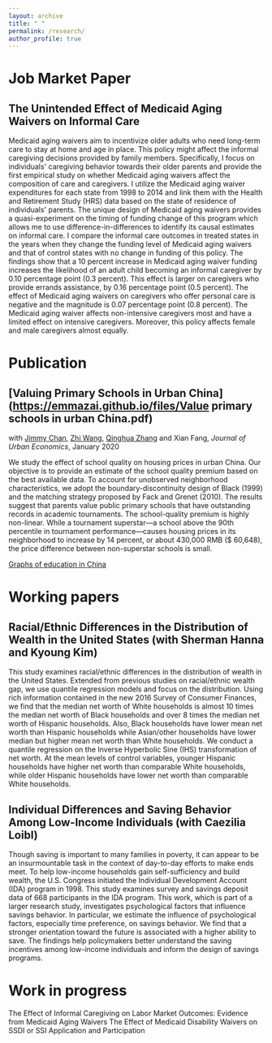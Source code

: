 ```yaml
---
layout: archive
title: " "
permalink: /research/
author_profile: true
---
```

Job Market Paper
======

## The Unintended Effect of Medicaid Aging Waivers on Informal Care

Medicaid aging waivers aim to incentivize older adults who need long-term care to stay at home and age in place. This policy might affect the informal caregiving decisions provided by family members. Specifically, I focus on individuals' caregiving behavior towards their older parents and provide the first empirical study on whether Medicaid aging waivers affect the composition of care and caregivers. I utilize the Medicaid aging waiver expenditures for each state from 1998 to 2014 and link them with the Health and Retirement Study (HRS) data based on the state of residence of individuals' parents. The unique design of Medicaid aging waivers provides a quasi-experiment on the timing of funding change of this program which allows me to use difference-in-differences to identify its causal estimates on informal care.  I compare the informal care outcomes in treated states in the years when they change the funding level of Medicaid aging waivers and that of control states with no change in funding of this policy. The findings show that a 10 percent increase in Medicaid aging waiver funding increases the likelihood of an adult child becoming an informal caregiver by 0.10 percentage point (0.3 percent). This effect is larger on caregivers who provide errands assistance, by 0.16 percentage point (0.5 percent). The effect of Medicaid aging waivers on caregivers who offer personal care is negative and the magnitude is 0.07 percentage point (0.8 percent). The Medicaid aging waiver affects non-intensive caregivers most and have a limited effect on intensive caregivers. Moreover, this policy affects female and male caregivers almost equally.

Publication
======

## [Valuing Primary Schools in Urban China](https://emmazai.github.io/files/Value primary schools in urban China.pdf)

with [Jimmy Chan](https://jimmyhingchan.weebly.com/), [Zhi Wang](http://homepage.fudan.edu.cn/wangzhi2013brownecon/), [Qinghua Zhang](http://crm.gsm.pku.edu.cn/psc/CRMPRD/EMPLOYEE/CRM/s/WEBLIB_SPE_ISCT.TZ_SETSPE_ISCRIPT.FieldFormula.IScript_SpecialPages?TZ_SPE_ID=118) and Xian Fang, _Journal of Urban Economics_, January 2020

We study the effect of school quality on housing prices in urban China. Our objective is to provide an estimate of the school quality premium based on the best available data. To account for unobserved neighborhood characteristics, we adopt the boundary-discontinuity design of Black (1999) and the matching strategy proposed by Fack and Grenet (2010). The results suggest that parents value public primary schools that have outstanding records in academic tournaments. The school-quality premium is highly non-linear. While a tournament superstar—a school above the 90th percentile in tournament performance—causes housing prices in its neighborhood to increase by 14 percent, or about 430,000 RMB ($ 60,648), the price difference between non-superstar schools is small.

[Graphs of education in China](https://emmazai.github.io/files/EducationinChina.pdf)


Working papers
======

## Racial/Ethnic Differences in the Distribution of Wealth in the United States (with Sherman Hanna and Kyoung Kim)

This study examines racial/ethnic differences in the distribution of wealth in the United States. Extended from previous studies on racial/ethnic wealth gap, we use quantile regression models and focus on the distribution. Using rich information contained in the new 2016 Survey of Consumer Finances, we find that the median net worth of White households is almost 10 times the median net worth of Black households and over 8 times the median net worth of Hispanic households.  Also, Black households have lower mean net worth than Hispanic households while Asian/other households have lower median but higher mean net worth than White households. We conduct a quantile regression on the Inverse Hyperbolic Sine (IHS) transformation of net worth. At the mean levels of control variables, younger Hispanic households have higher net worth than comparable White households, while older Hispanic households have lower net worth than comparable White households.

## Individual Differences and Saving Behavior Among Low-Income Individuals (with Caezilia Loibl)

Though saving is important to many families in poverty, it can appear to be an insurmountable task in the context of day-to-day efforts to make ends meet. To help low-income households gain self-sufficiency and build wealth, the U.S. Congress initiated the Individual Development Account (IDA) program in 1998. This study examines survey and savings deposit data of 668 participants in the IDA program. This work, which is part of a larger research study, investigates psychological factors that influence savings behavior. In particular, we estimate the influence of psychological factors, especially time preference, on savings behavior. We find that a stronger orientation toward the future is associated with a higher ability to save. The findings help policymakers better understand the saving incentives among low-income individuals and inform the design of savings programs.

Work in progress
======
The Effect of Informal Caregiving on Labor Market Outcomes: Evidence from Medicaid Aging Waivers 
The Effect of Medicaid Disability Waivers on SSDI or SSI Application and Participation

